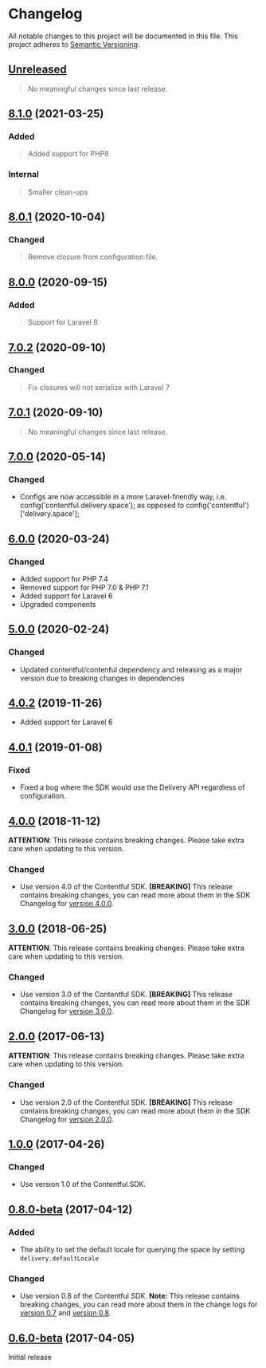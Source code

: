 # Changelog

All notable changes to this project will be documented in this file.
This project adheres to [Semantic Versioning](http://semver.org/).

## [Unreleased](https://github.com/contentful/contentful-laravel/compare/8.1.0...HEAD)

<!-- PENDING-CHANGES -->
> No meaningful changes since last release.
<!-- /PENDING-CHANGES -->

## [8.1.0](https://github.com/contentful/contentful-laravel/tree/8.1.1) (2021-03-25)

### Added

> Added support for PHP8

### Internal

> Smaller clean-ups


## [8.0.1](https://github.com/contentful/contentful-laravel/tree/8.0.1) (2020-10-04)

### Changed

> Remove closure from configuration file.

## [8.0.0](https://github.com/contentful/contentful-laravel/tree/8.0.0) (2020-09-15)

### Added

> Support for Laravel 8

## [7.0.2](https://github.com/contentful/contentful-laravel/tree/7.0.2) (2020-09-10)

### Changed

> Fix closures will not serialize with Laravel 7

## [7.0.1](https://github.com/contentful/contentful-laravel/tree/7.0.1) (2020-09-10)

> No meaningful changes since last release.

## [7.0.0](https://github.com/contentful/contentful-laravel/tree/7.0.0) (2020-05-14)

### Changed

* Configs are now accessible in a more Laravel-friendly way, i.e. config('contentful.delivery.space'); as opposed to config('contentful')['delivery.space'];

## [6.0.0](https://github.com/contentful/contentful-laravel/tree/6.0.0) (2020-03-24)

### Changed

* Added support for PHP 7.4
* Removed support for PHP 7.0 & PHP 7.1
* Added support for Laravel 6
* Upgraded components

## [5.0.0](https://github.com/contentful/contentful-laravel/tree/5.0.0) (2020-02-24)

### Changed

* Updated contentful/contenful dependency and releasing as a major version due to breaking changes in dependencies

## [4.0.2](https://github.com/contentful/contentful-laravel/tree/4.0.2) (2019-11-26)

* Added support for Laravel 6

## [4.0.1](https://github.com/contentful/contentful-laravel/tree/4.0.1) (2019-01-08)

### Fixed
* Fixed a bug where the SDK would use the Delivery API regardless of configuration.

## [4.0.0](https://github.com/contentful/contentful-laravel/tree/4.0.0) (2018-11-12)

**ATTENTION**: This release contains breaking changes. Please take extra care when updating to this version.

### Changed
* Use version 4.0 of the Contentful SDK. **[BREAKING]** This release contains breaking changes, you can read more about them in the SDK Changelog for [version 4.0.0](https://github.com/contentful/contentful.php/releases/tag/4.0.0).

## [3.0.0](https://github.com/contentful/contentful-laravel/tree/3.0.0) (2018-06-25)

**ATTENTION**: This release contains breaking changes. Please take extra care when updating to this version.

### Changed
* Use version 3.0 of the Contentful SDK. **[BREAKING]** This release contains breaking changes, you can read more about them in the SDK Changelog for [version 3.0.0](https://github.com/contentful/contentful.php/releases/tag/3.0.0).

## [2.0.0](https://github.com/contentful/contentful-laravel/tree/2.0.0) (2017-06-13)

**ATTENTION**: This release contains breaking changes. Please take extra care when updating to this version.

### Changed
* Use version 2.0 of the Contentful SDK. **[BREAKING]** This release contains breaking changes, you can read more about them in the SDK Changelog for [version 2.0.0](https://github.com/contentful/contentful.php/releases/tag/2.0.0).

## [1.0.0](https://github.com/contentful/contentful-laravel/tree/1.0.0) (2017-04-26)

### Changed
* Use version 1.0 of the Contentful SDK.

## [0.8.0-beta](https://github.com/contentful/contentful-laravel/tree/0.8.0-beta) (2017-04-12)

### Added
* The ability to set the default locale for querying the space by setting `delivery.defaultLocale`

### Changed
* Use version 0.8 of the Contentful SDK. **Note:** This release contains breaking changes, you can read more about them
in the change logs for [version 0.7](https://github.com/contentful/contentful.php/releases/tag/0.7.0-beta) and [version 0.8](https://github.com/contentful/contentful.php/releases/tag/0.8.0-beta).

## [0.6.0-beta](https://github.com/contentful/contentful-laravel/tree/0.6.0-beta) (2017-04-05)

Initial release
